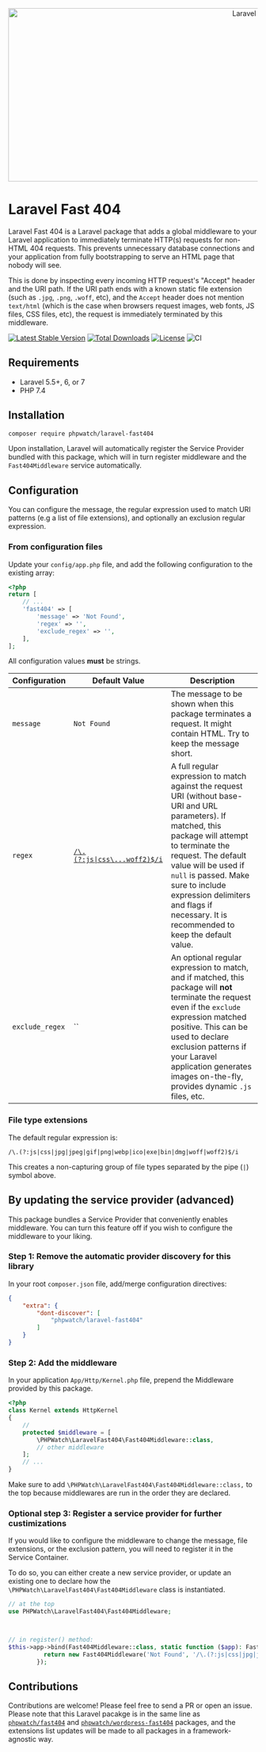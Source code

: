 <div align="center">
<img width="1000" height="350" src="https://st.ayesh.me/files/code/laravel-fast404/header.png" alt="Laravel Fast 404">
</div>

Laravel Fast 404
================

Laravel Fast 404 is a Laravel package that adds a global middleware to your Laravel application to immediately terminate HTTP(s) requests for non-HTML 404 requests. This prevents unnecessary database connections and your application from fully bootstrapping to serve an HTML page that nobody will see. 

This is done by inspecting every incoming HTTP request's "Accept" header and the URI path. If the URI path ends with a known static file extension (such as `.jpg`, `.png`, `.woff`, etc), and the `Accept` header does not mention `text/html` (which is the case when browsers request images, web fonts, JS files, CSS files, etc), the request is immediately terminated by this middleware.

[![Latest Stable Version](https://poser.pugx.org/phpwatch/laravel-fast404/v)](https://packagist.org/packages/phpwatch/laravel-fast404) [![Total Downloads](https://poser.pugx.org/phpwatch/laravel-fast404/downloads)](https://packagist.org/packages/phpwatch/laravel-fast404) [![License](https://poser.pugx.org/phpwatch/laravel-fast404/license)](https://packagist.org/packages/phpwatch/laravel-fast404) ![CI](https://github.com/PHPWatch/Laravel-Fast404/workflows/CI/badge.svg)

## Requirements

 - Laravel 5.5+, 6, or 7
 - PHP 7.4
 
## Installation

```bash
composer require phpwatch/laravel-fast404
```

Upon installation, Laravel will automatically register the Service Provider bundled with this package, which will in turn register middleware and the `Fast404Middleware` service automatically. 

## Configuration

You can configure the message, the regular expression used to match URI patterns (e.g a list of file extensions), and optionally an exclusion regular expression.

### From configuration files
 
Update your `config/app.php` file, and add the following configuration to the existing array:

```php
<?php
return [
    // ...
    'fast404' => [
        'message' => 'Not Found',
        'regex' => '',
        'exclude_regex' => '',
    ],
];

```

All configuration values **must** be strings. 

|Configuration|Default Value|Description|
|---|---|---|
|`message`|`Not Found`|The message to be shown when this package terminates a request. It might contain HTML. Try to keep the message short.|
|`regex`|[`/\.(?:js\|css\...woff2)$/i`](#file-type-extensions)|A full regular expression to match against the request URI (without base-URI and URL parameters). If matched, this package will attempt to terminate the request. The default value will be used if `null` is passed. Make sure to include expression delimiters and flags if necessary. It is recommended to keep the default value.|
|`exclude_regex`|``|An optional regular expression to match, and if matched, this package will **not** terminate the request even if the `exclude` expression matched positive. This can be used to declare exclusion patterns if your Laravel application generates images on-the-fly, provides dynamic `.js` files, etc.|

### File type extensions

The default regular expression is:

```regexp
/\.(?:js|css|jpg|jpeg|gif|png|webp|ico|exe|bin|dmg|woff|woff2)$/i
```

This creates a non-capturing group of file types separated by the pipe (`|`) symbol above.

## By updating the service provider (advanced)

This package bundles a Service Provider that conveniently enables middleware. You can turn this feature off if you wish to configure the middleware to your liking.

### Step 1: Remove the automatic provider discovery for this library

In your root `composer.json` file, add/merge configuration directives:

```json
{
    "extra": {
        "dont-discover": [
            "phpwatch/laravel-fast404"
        ]
    }
}

```
 
### Step 2: Add the middleware

In your application `App/Http/Kernel.php` file, prepend the Middleware provided by this package.

```php
<?php
class Kernel extends HttpKernel
{
    //
    protected $middleware = [
        \PHPWatch\LaravelFast404\Fast404Middleware::class,
        // other middleware
    ];
    // ...
}
```
 
Make sure to add `\PHPWatch\LaravelFast404\Fast404Middleware::class,` to the top because middlewares are run in the order they are declared.

### Optional step 3: Register a service provider for further custimizations

If you would like to configure the middleware to change the message, file extensions, or the exclusion pattern, you will need to register it in the Service Container.

To do so, you can either create a new service provider, or update an existing one to declare how the `\PHPWatch\LaravelFast404\Fast404Middleware` class is instantiated.


```php
// at the top
use PHPWatch\LaravelFast404\Fast404Middleware;



// in register() method:
$this->app->bind(Fast404Middleware::class, static function ($app): Fast404Middleware {
          return new Fast404Middleware('Not Found', '/\.(?:js|css|jpg|jpeg|gif|png|webp|ico|exe|bin|dmg|woff|woff2)$/i');
        });
```
 
## Contributions

Contributions are welcome! Please feel free to send a PR or open an issue. Please note that this Laravel pacakge is in the same line as [`phpwatch/fast404`](https://github.com/PHPWatch/fast404) and [`phpwatch/wordpress-fast404`](https://github.com/PHPWatch/WordPress-Fast404) packages, and the extensions list updates will be made to all packages in a framework-agnostic way.
 
